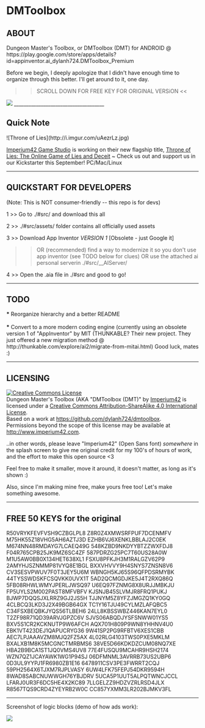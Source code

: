 # DMToolbox
<h2>ABOUT</h2>
Dungeon Master's Toolbox, or DMToolbox (DMT) for ANDROID @ https://play.google.com/store/apps/details?id=appinventor.ai_dylanh724.DMToolbox_Premium

Before we begin, I deeply apologize that I didn't have enough time to organize through this better. I'll get around to it, one day.

>> SCROLL DOWN FOR FREE KEY FOR ORIGINAL VERSiON <<

<img src="https://i.imgur.com/oF3jn3M.png">
_____________________________________

<h2>Quick Note</h2>
![Throne of Lies](http://i.imgur.com/uAezrLz.jpg)

<a href="http://throneofli.es/i42">Imperium42 Game Studio</a> is working on their new flagship title, <a href="http://throneofli.es/game">Throne of Lies: The Online Game of Lies and Deceit</a> ~ Check us out and support us in our Kickstarter this September! PC/Mac/Linux
_____________________________________

<h2>QUICKSTART FOR DEVELOPERS</h2>

(Note: This is NOT consumer-friendly -- this repo is for devs)

1 >> Go to ./#src/ and download this all

2 >> ./#src/assets/ folder contains all officially used assets

3 >> Download App Inventor *VERSION 1* [Obsolete - just Google it]
  >> OR (recommended) find a way to modernize it so you don't use app inventor (see TODO below for clues)
  >> OR use the attached ai personal serverin ./#src/__AIServer/

4 >> Open the .aia file in ./#src and good to go!

_____________________________________

<h2>TODO</h2>
<strong>*</strong> Reorganize hierarchy and a better README
<br><br>
<strong>*</strong> Convert to a more modern coding engine (currently using an obsolete version 1 of "AppInventor" by MIT (THUNKABLE? Their new project. They just offered a new migration method @ http://thunkable.com/explore/ai2/migrate-from-mitai.html)
Good luck, mates :)

_____________________________________
<h2>LICENSING</h2>
<a rel="license" href="http://creativecommons.org/licenses/by-sa/4.0/"><img alt="Creative Commons License" style="border-width:0" src="https://i.creativecommons.org/l/by-sa/4.0/88x31.png" /></a><br /><span xmlns:dct="http://purl.org/dc/terms/" property="dct:title">Dungeon Master's Toolbox (AKA "DMToolbox (DMT)"</span> by <a xmlns:cc="http://creativecommons.org/ns#" href="http://www.imperium42.com" property="cc:attributionName" rel="cc:attributionURL">Imperium42</a> is licensed under a <a rel="license" href="http://creativecommons.org/licenses/by-sa/4.0/">Creative Commons Attribution-ShareAlike 4.0 International License</a>.<br />Based on a work at <a xmlns:dct="http://purl.org/dc/terms/" href="https://github.com/dylanh724/dmtoolbox" rel="dct:source">https://github.com/dylanh724/dmtoolbox</a>.<br />Permissions beyond the scope of this license may be available at <a xmlns:cc="http://creativecommons.org/ns#" href="http://www.imperium42.com" rel="cc:morePermissions">http://www.imperium42.com</a>.

..in other words, please leave "Imperium42" (Open Sans font) *somewhere* in the splash screen to give me original credit for my 100's of hours of work, and the effort to make this open source <3 

Feel free to make it smaller, move it around, it doesn't matter, as long as it's shown :)

Also, since I'm making mine free, make yours free too! Let's make something awesome.

_____________________________________
<h2>FREE 50 KEYS for the original</h3>
R50VRYKFEVFVSH9CZBGLPL8
Z8R0Z4XMWSRFPUF7DCENMFV
M75HK55Z18VHG5AH6AZTJ3D
EZHB6VJ6XENKLBBLAJ2C0EK
M674NN48RMDAYG7LCAEQ49G
548KZBD9NKDYYBTZZWXFDJ8
F04R765CPB25JK9MZ6SC4ZF
587PDRZG25PC7T60US28A0W
M1U5AW0BB0X134HET638XL1
FSXU8PFKJH3M1RALGZV62P9
2AMYHJSZNMMP81VYQ8E1BGL
BXXVHVVY9H4SNYS7ZNSN8V6
CV3SESVPWUV7F0T3JEY5U6M
WBNGH5KJ65S96QFPDSRMYBK
44TYSSWDSKFCSQVKK0UVX1T
5AD2QCMGDJKE5J4T2RXQ86Q
5FB08RHWLWMYJPERLJWSQ97
U6EQ97FZNMG8X8URJJMBKJU
FP5UYLS2M002PAST8MFVBFV
KJSNJB45SLVMJR8FRQ1PUKJ
BJWP7DQQSJXLRRZ9GJ2JS5H
TJJNYM5Z8YFZJMGZQ1KY0GQ
4CLBCQ3LKD3J2X49BGB64GX
TC1Y16TJU49CYLMZLAFQBC5
C34FSXBEQBKJYQS56TLBEH6
24LL8KBSSWBZ446KAN7EYL0
T2ZF98R71QD39ARVJGPZC6V
SJVS06ABQDJYSFSNWW01YS5
BXV5S1CR2KCKNUTP9W6AFCH
AQX701H809P9WN8YHHNV4U0
EBK1VT423DEJ1QAPUCRYG36
9W41SP2PG9RFBTV6XES1CBB
AEC7LPJAAAVZM8MJQ2FZ5AX
4L02RLG4103TWS0PXE5MKLM
BXALXB1M8K5MCGNCTMRBMS6
38VE5D66KDKDZCUM08NQ7XE
HBA2B9BCA1ST1JQ0VMS4UV8
77E4FUSQU9MCAHR9HSH2174
WZN7QZ1JCAYAWK1WG1P94SJ
06DFMNML3AVRRB73US2UBP6
0D3UL9YYPJ1FR6980ZB1E16
6478911CSV3PE3FWRRT2CQJ
59PH2564X6TJXM7RJPLVASY
6UW4LFK75FEPJ54DKR9594H
8WAD8SABCNUWWGH76YBJDRV
5UCA5P1UUT5ALPQTWNCJCCL
LFARJ0UR3F6DC5HE4X2KC89
7LLGELZZ9HDZVZRLRSD4JLX
R8567TQS9CRD4ZYEYRB2W0C
CC857YXMM3LR202BJMKV3FL

_________________________________________

Screenshot of logic blocks (demo of how ads work):

<img src="https://i.imgur.com/23m7yop.png">
